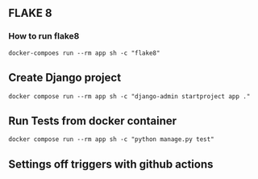 ## FLAKE 8
### How to run flake8
```terminal
docker-compoes run --rm app sh -c "flake8"
```

## Create Django project
```terminal
docker compose run --rm app sh -c "django-admin startproject app ."
```

## Run Tests from docker container
```termnal
docker compose run --rm app sh -c "python manage.py test"
```
## Settings off triggers with github actions

